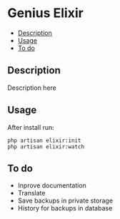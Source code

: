# Genius Elixir

- [Description](#description)
- [Usage](#usage)
- [To do](#todo)

<a name="description"></a>
## Description

Description here

<a name="usage"></a>
## Usage

After install run:

    php artisan elixir:init
    php artisan elixir:watch


<a name="todo"></a>
## To do

- Inprove documentation
- Translate
- Save backups in private storage
- History for backups in database



